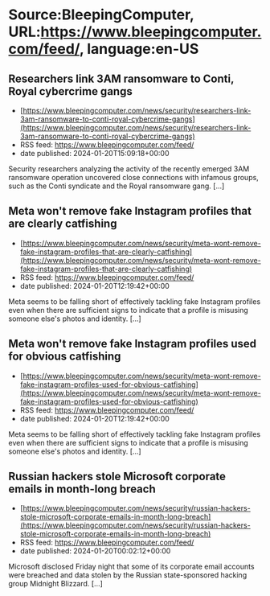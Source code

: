 # Source:BleepingComputer, URL:https://www.bleepingcomputer.com/feed/, language:en-US

## Researchers link 3AM ransomware to Conti, Royal cybercrime gangs
 - [https://www.bleepingcomputer.com/news/security/researchers-link-3am-ransomware-to-conti-royal-cybercrime-gangs](https://www.bleepingcomputer.com/news/security/researchers-link-3am-ransomware-to-conti-royal-cybercrime-gangs)
 - RSS feed: https://www.bleepingcomputer.com/feed/
 - date published: 2024-01-20T15:09:18+00:00

Security researchers analyzing the activity of the recently emerged 3AM ransomware operation uncovered close connections with infamous groups, such as the Conti syndicate and the Royal ransomware gang. [...]

## Meta won't remove fake Instagram profiles that are clearly catfishing
 - [https://www.bleepingcomputer.com/news/security/meta-wont-remove-fake-instagram-profiles-that-are-clearly-catfishing](https://www.bleepingcomputer.com/news/security/meta-wont-remove-fake-instagram-profiles-that-are-clearly-catfishing)
 - RSS feed: https://www.bleepingcomputer.com/feed/
 - date published: 2024-01-20T12:19:42+00:00

Meta seems to be falling short of effectively tackling fake Instagram profiles even when there are sufficient signs to indicate that a profile is misusing someone else's photos and identity. [...]

## Meta won't remove fake Instagram profiles used for obvious catfishing
 - [https://www.bleepingcomputer.com/news/security/meta-wont-remove-fake-instagram-profiles-used-for-obvious-catfishing](https://www.bleepingcomputer.com/news/security/meta-wont-remove-fake-instagram-profiles-used-for-obvious-catfishing)
 - RSS feed: https://www.bleepingcomputer.com/feed/
 - date published: 2024-01-20T12:19:42+00:00

Meta seems to be falling short of effectively tackling fake Instagram profiles even when there are sufficient signs to indicate that a profile is misusing someone else's photos and identity. [...]

## Russian hackers stole Microsoft corporate emails in month-long breach
 - [https://www.bleepingcomputer.com/news/security/russian-hackers-stole-microsoft-corporate-emails-in-month-long-breach](https://www.bleepingcomputer.com/news/security/russian-hackers-stole-microsoft-corporate-emails-in-month-long-breach)
 - RSS feed: https://www.bleepingcomputer.com/feed/
 - date published: 2024-01-20T00:02:12+00:00

Microsoft disclosed Friday night that some of its corporate email accounts were breached and data stolen by the Russian state-sponsored hacking group Midnight Blizzard. [...]

